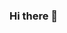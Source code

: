 ### Hi there 👋

<!--
**99shivam/99shivam** is a ✨ _special_ ✨ repository because its `README.md` (this file) appears on your GitHub profile.

Here are some ideas to get you started:

- 🔭 I’m currently working on Docker Project
- 🌱 I’m currently learning Devops
-->
